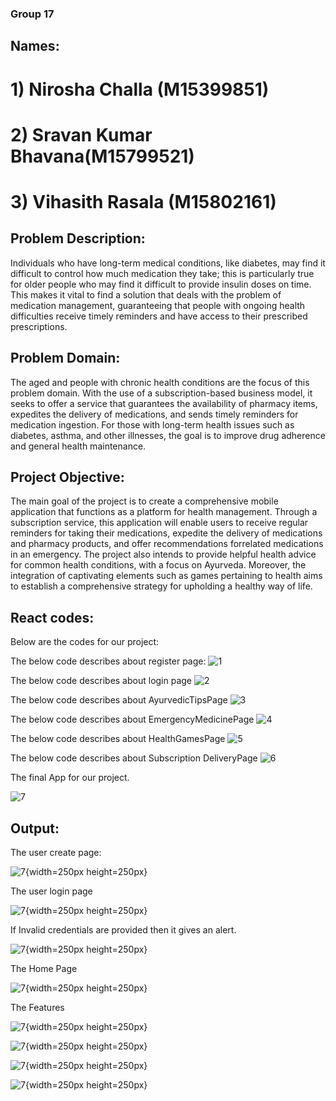 ### Group 17
## Names:
# 1) Nirosha Challa (M15399851)
# 2) Sravan Kumar Bhavana(M15799521)
# 3) Vihasith Rasala (M15802161)

## Problem Description:

Individuals who have long-term medical conditions, like diabetes, may find it difficult to control how
much medication they take; this is particularly true for older people who may find it difficult to provide
insulin doses on time. This makes it vital to find a solution that deals with the problem of medication
management, guaranteeing that people with ongoing health difficulties receive timely reminders and
have access to their prescribed prescriptions.

## Problem Domain:

The aged and people with chronic health conditions are the focus of this problem domain. With the
use of a subscription-based business model, it seeks to offer a service that guarantees the availability of
pharmacy items, expedites the delivery of medications, and sends timely reminders for medication
ingestion. For those with long-term health issues such as diabetes, asthma, and other illnesses, the goal
is to improve drug adherence and general health maintenance.

## Project Objective:

The main goal of the project is to create a comprehensive mobile application that functions as a
platform for health management. Through a subscription service, this application will enable users to
receive regular reminders for taking their medications, expedite the delivery of medications and
pharmacy products, and offer recommendations forrelated medications in an emergency. The project
also intends to provide helpful health advice for common health conditions, with a focus on Ayurveda.
Moreover, the integration of captivating elements such as games pertaining to health aims to establish a
comprehensive strategy for upholding a healthy way of life.

## React codes:
Below are the codes for our project:

The below code describes about register page:
![1](finalproject/Register.png)

The below code describes about login page
![2](finalproject/Login.png)

The below code describes about AyurvedicTipsPage
![3](finalproject/AyurvedicTipsPage.png)

The below code describes about EmergencyMedicinePage
![4](finalproject/EmergencyMedicinePage.png)

The below code describes about HealthGamesPage
![5](finalproject/HealthGamesPage.png)

The below code describes about Subscription DeliveryPage
![6](finalproject/SubscriptionDeliveryPage.png)


The final App for our project.

![7](finalproject/App.png)


## Output:

The user create page:

![7](finalproject/create.jpeg){width=250px height=250px}


The user login page

![7](finalproject/login.jpeg){width=250px height=250px}


If Invalid credentials are provided then it gives an alert.

![7](finalproject/error.jpeg){width=250px height=250px}


The Home Page

![7](finalproject/Home.jpeg){width=250px height=250px}


The Features

![7](finalproject/emermed.jpeg){width=250px height=250px}

![7](finalproject/games.jpeg){width=250px height=250px}

![7](finalproject/tip.jpeg){width=250px height=250px}

![7](finalproject/tips.jpeg){width=250px height=250px}


